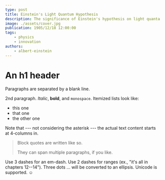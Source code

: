 ```yaml
---
type: post
title: Einstein's Light Quantum Hypothesis
description: The significance of Einstein's hypothesis on light quanta in modern physics.
image: ./assets/cover.jpg
publication: 1905/12/18 12:00:00
tags: 
    - physics
    - innovation
authors: 
    - albert-einstein
---
```



# An h1 header

Paragraphs are separated by a blank line.

2nd paragraph. *Italic*, **bold**, and `monospace`. Itemized lists
look like:

  * this one
  * that one
  * the other one

Note that --- not considering the asterisk --- the actual text
content starts at 4-columns in.

> Block quotes are
> written like so.
>
> They can span multiple paragraphs,
> if you like.

Use 3 dashes for an em-dash. Use 2 dashes for ranges (ex., "it's all
in chapters 12--14"). Three dots ... will be converted to an ellipsis.
Unicode is supported. ☺
